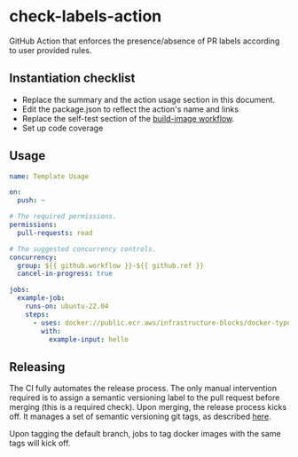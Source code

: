 # check-labels-action

GitHub Action that enforces the presence/absence of PR labels according to user provided rules.

## Instantiation checklist

- Replace the summary and the action usage section in this document.
- Edit the package.json to reflect the action's name and links
- Replace the self-test section of the [build-image workflow](.github/workflows/build-image.yml).
- Set up code coverage

## Usage

```yaml
name: Template Usage

on:
  push: ~

# The required permissions.
permissions:
  pull-requests: read

# The suggested concurrency controls.
concurrency:
  group: ${{ github.workflow }}-${{ github.ref }}
  cancel-in-progress: true

jobs:
  example-job:
    runs-on: ubuntu-22.04
    steps:
      - uses: docker://public.ecr.aws/infrastructure-blocks/docker-typescript-action-template:v1
        with:
          example-input: hello
```

## Releasing

The CI fully automates the release process. The only manual intervention required is to assign a semantic
versioning label to the pull request before merging (this is a required check). Upon merging, the
release process kicks off. It manages a set of semantic versioning git tags,
as described [here](https://github.com/infrastructure-blocks/git-tag-semver-action).

Upon tagging the default branch, jobs to tag docker images with the same tags will kick off.
